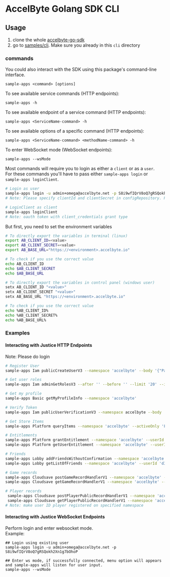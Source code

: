 # AccelByte Golang SDK CLI

## Usage
1. clone the whole [accelbyte-go-sdk](https://github.com/AccelByte/accelbyte-go-sdk)
2. go to [samples/cli](https://github.com/AccelByte/accelbyte-go-sdk/tree/main/samples/cli). Make sure you already in this `cli` directory

### commands
You could also interact with the SDK using this package's command-line interface.

```
sample-apps <command> [options]
``` 

To see available service commands (HTTP endpoints): 

```
sample-apps -h
```
To see available endpoint of a service command (HTTP endpoints):

```
sample-apps <ServiceName-command> -h
```
To see available options of a specific command (HTTP endpoints):  

```
sample-apps <ServiceName-command> <methodName-command> -h
```

To enter WebSocket mode (WebSocket endpoints):

```
sample-apps --wsMode
```

Most commands will require you to login as either a `client` or as a `user`.<br />
For these commands you'll have to pass either `sample-apps login` or `sample-apps loginClient`.
```sh
# Login as user
sample-apps login -u admin+omega@accelbyte.net -p S8i9wfIQrV8oQ7gRSQokh2Xn1g7bOhoP
# Note: Please specify clientId and clientSecret in configRepository. Please refer to `sample-apps/pkg/repository`

# LoginClient as client
sample-apps loginClient
# Note: oauth token with client_credentials grant type
```
But first, you need to set the environment variables
```sh
# To directly export the variables in terminal (linux)
export AB_CLIENT_ID=<value>
export AB_CLIENT_SECRET=<value>
export AB_BASE_URL="https://<environment>.accelbyte.io"

# To check if you use the correct value
echo AB_CLIENT_ID
echo $AB_CLIENT_SECRET
echo $AB_BASE_URL
```
```sh
# To directly export the variables in control panel (windows user)
setx AB_CLIENT_ID "<value>"
setx AB_CLIENT_SECRET "<value>"
setx AB_BASE_URL "https://<environment>.accelbyte.io"

# To check if you use the correct value
echo %AB_CLIENT_ID%
echo %AB_CLIENT_SECRET%
echo %AB_BASE_URL%
```

### Examples

#### Interacting with Justice HTTP Endpoints
Note: Please do login
```sh
# Register User
sample-apps Iam publicCreateUserV3 --namespace 'accelbyte' --body '{"PasswordMD5Sum": "string", "acceptedPolicies": [{"isAccepted": true, "localizedPolicyVersionId": "string", "policyId": "string", "policyVersionId": "string"}], "authType": "EMAILPASSWD", "code": "GWUvzq1Z", "country": "US", "dateOfBirth": "2019-04-29", "displayName": "goSDK", "emailAddress": "goSDK@accelbyte.net", "password": "password1", "reachMinimumAge": false}'

# Get user roles
sample-apps Iam adminGetRolesV3 --after '' --before '' --limit '20' --isWildcard 'False'

# Get my profile
sample-apps Basic getMyProfileInfo --namespace 'accelbyte'
```
```sh
# Verify Token
sample-apps Iam publicUserVerificationV3 --namespace accelbyte --body '{"code":"123456","contactType":"string","languageTag":"en-US","validateOnly":true}'

# Get Store Items
sample-apps Platform queryItems --namespace 'accelbyte' --activeOnly 'False' --appType 'GAME' --itemType 'INGAMEITEM' --limit '20' --offset '0' --availableDate 'string' --baseAppId 'string' --categoryPath 'string' --features 'string' --region 'string' --sortBy 'string' --storeId 'string' --tags 'string' --targetNamespace 'string'

# Entitlements
sample-apps Platform grantEntitlement --namespace 'accelbyte' --userId 'd34a444f173f4ed49e44bd9f22418539' --body '[{"endDate": "1975-11-20T00:00:00Z", "grantedCode": "string", "itemId": "string", "itemNamespace": "string", "language": "string", "quantity": 64, "region": "string", "source": "REFERRAL_BONUS", "startDate": "1995-03-07T00:00:00Z", "storeId": "string"}]'
sample-apps Platform getUserEntitlement --namespace 'accelbyte' --userId 'd34a444f173f4ed49e44bd9f22418539' --entitlementId 'string'

# Friends
sample-apps Lobby addFriendsWithoutConfirmation --namespace 'accelbyte' --userId 'd34a444f173f4ed49e44bd9f22418539' --body '{"friendIds": ["e5ca182435a84802b4996b6bdbeffa85"]}'
sample-apps Lobby getListOfFriends --namespace 'accelbyte' --userId 'd34a444f173f4ed49e44bd9f22418539'

# Game records
sample-apps Cloudsave postGameRecordHandlerV1 --namespace 'accelbyte' --key 'sample-key' --body '{"key1": "value1"}'
sample-apps Cloudsave getGameRecordHandlerV1 --namespace 'accelbyte' --key 'sample-key'

# Player records
 sample-apps Cloudsave postPlayerPublicRecordHandlerV1 --namespace 'accelbyte' --userId 'd34a444f173f4ed49e44bd9f22418539' --key 'sample-key' --body '{"key1":"value1"}'
 sample-apps Cloudsave getPlayerPublicRecordHandlerV1 --namespace 'accelbyte' --userId 'd34a444f173f4ed49e44bd9f22418539' --key 'sample-key'
# Note: make user ID player registered on specified namespace
```

#### Interacting with Justice WebSocket Endpoints
Perform login and enter websocket mode.<br />
Example:
```shell
## Login using existing user
sample-apps login -u admin+omega@accelbyte.net -p S8i9wfIQrV8oQ7gRSQokh2Xn1g7bOhoP

## Enter ws mode, if successfully connected, menu option will appears and sample-apps will listen for user input.
sample-apps --wsMode
```
